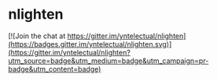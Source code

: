# nlighten

[![Join the chat at https://gitter.im/yntelectual/nlighten](https://badges.gitter.im/yntelectual/nlighten.svg)](https://gitter.im/yntelectual/nlighten?utm_source=badge&utm_medium=badge&utm_campaign=pr-badge&utm_content=badge)

